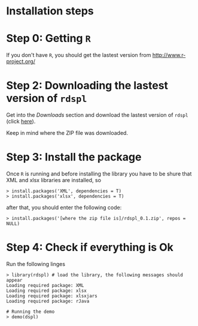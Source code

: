 # Installation steps

# Step 0: Getting `R` #

If you don't have `R`, you should get the lastest version from http://www.r-project.org/


# Step 2: Downloading the lastest version of `rdspl` #

Get into the _Downloads_ section and download the lastest version of `rdspl` (click [here](https://code.google.com/p/rdspl/downloads/list)).

Keep in mind where the ZIP file was downloaded.

# Step 3: Install the package #

Once `R` is running and before installing the library you have to be shure that XML and xlsx libraries are installed, so

```
> install.packages('XML', dependencies = T)
> install.packages('xlsx', dependencies = T)
```

after that, you should enter the following code:

```
> install.packages('[where the zip file is]/rdspl_0.1.zip', repos = NULL)
```

# Step 4: Check if everything is Ok #

Run the following linges
```
> library(rdspl) # load the library, the following messages should appear
Loading required package: XML
Loading required package: xlsx
Loading required package: xlsxjars
Loading required package: rJava

# Running the demo
> demo(dspl)
```